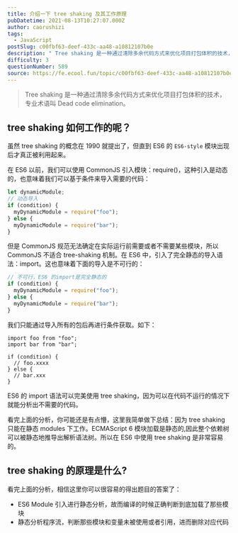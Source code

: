 ```yaml
---
title: 介绍一下 tree shaking 及其工作原理
pubDatetime: 2021-08-13T10:27:07.000Z
author: caorushizi
tags:
  - JavaScript
postSlug: c00fbf63-deef-433c-aa48-a10812107b0e
description: " Tree shaking 是一种通过清除多余代码方式来优化项目打包体积的技术，专业术语叫 Dead code elimination。 tree shaking如何工作的呢？ 虽然 tree shaking 的概念在 1990 就提出了，但直到 ES6 的 ES6-style 模块出现后才真正被利用起来。 在ES6以前，我们可以使用CommonJS引入模块：require()，这种引入是动态的，"
difficulty: 3
questionNumber: 589
source: https://fe.ecool.fun/topic/c00fbf63-deef-433c-aa48-a10812107b0e
---
```


> Tree shaking 是一种通过清除多余代码方式来优化项目打包体积的技术，专业术语叫 Dead code elimination。

## tree shaking 如何工作的呢？

虽然 tree shaking 的概念在 1990 就提出了，但直到 ES6 的 `ES6-style` 模块出现后才真正被利用起来。

在 ES6 以前，我们可以使用 CommonJS 引入模块：require()，这种引入是动态的，也意味着我们可以基于条件来导入需要的代码：

```javascript
let dynamicModule;
// 动态导入
if (condition) {
  myDynamicModule = require("foo");
} else {
  myDynamicModule = require("bar");
}
```

但是 CommonJS 规范无法确定在实际运行前需要或者不需要某些模块，所以 CommonJS 不适合 tree-shaking 机制。在 ES6 中，引入了完全静态的导入语法：import。这也意味着下面的导入是不可行的：

```javascript
// 不可行，ES6 的import是完全静态的
if (condition) {
  myDynamicModule = require("foo");
} else {
  myDynamicModule = require("bar");
}
```

我们只能通过导入所有的包后再进行条件获取。如下：

```
import foo from "foo";
import bar from "bar";

if (condition) {
  // foo.xxxx
} else {
  // bar.xxx
}
```

ES6 的 import 语法可以完美使用 tree shaking，因为可以在代码不运行的情况下就能分析出不需要的代码。

看完上面的分析，你可能还是有点懵，这里我简单做下总结：因为 tree shaking 只能在静态 modules 下工作。ECMAScript 6 模块加载是静态的,因此整个依赖树可以被静态地推导出解析语法树。所以在 ES6 中使用 tree shaking 是非常容易的。

## tree shaking 的原理是什么?

看完上面的分析，相信这里你可以很容易的得出题目的答案了：

- ES6 Module 引入进行静态分析，故而编译的时候正确判断到底加载了那些模块
- 静态分析程序流，判断那些模块和变量未被使用或者引用，进而删除对应代码
